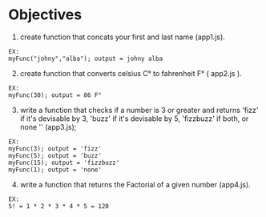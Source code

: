 # Objectives
  1. create function that concats your first and last name (app1.js).

    EX:
    myFunc("johny","alba"); output = johny alba
  2. create function that converts celsius C° to fahrenheit F° ( app2.js ).

    EX:
    myFunc(30); output = 86 F°
  3. write a function that checks if a number is 3 or greater and returns 'fizz' if it's devisable by 3, 'buzz' if it's devisable by 5, 'fizzbuzz' if both, or none '' (app3.js);

    EX:
    myFunc(3); output = 'fizz'
    myFunc(5); output = 'buzz'
    myFunc(15); output = 'fizzbuzz'
    myFunc(1); output = 'none'

  4. write a function that returns the Factorial of a given number (app4.js).

    EX:
    5! = 1 * 2 * 3 * 4 * 5 = 120


